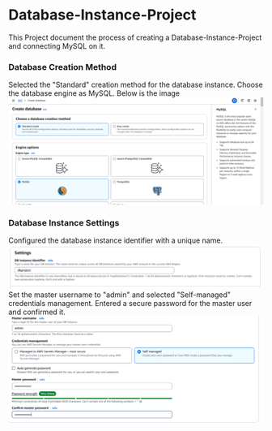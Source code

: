 # Database-Instance-Project
 This Project document the process of creating a Database-Instance-Project and connecting MySQL on it.
### Database Creation Method
Selected the "Standard" creation method for the database instance.
Choose the database engine as MySQL. 
Below is the image
![Database engine](/engine_mysql.PNG)

### Database Instance Settings
Configured the database instance identifier with a unique name.
![Database identifier](/db_identifier.PNG)
Set the master username to "admin" and selected "Self-managed" credentials management.
Entered a secure password for the master user and confirmed it.
![master username](/master_username.PNG)
